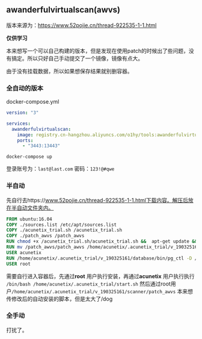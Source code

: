 ## awanderfulvirtualscan(awvs)

版本来源为：https://www.52pojie.cn/thread-922535-1-1.html

**仅供学习**

本来想写一个可以自己构建的版本，但是发现在使用patch的时候出了些问题，没有搞定。所以只好自己手动提交了一个镜像，镜像有点大。

由于没有挂载数据，所以如果想保存结果就别删容器。

### 全自动的版本

docker-compose.yml

```yaml
version: "3"

services:
  awanderfulvirtualscan:
    image: registry.cn-hangzhou.aliyuncs.com/o1hy/tools:awanderfulvirtualscan
    ports:
      - "3443:13443"
```

`docker-compose up`

登录账号为：`last@last.com` 密码：`123!@#qwe`

### 半自动

先自行去https://www.52pojie.cn/thread-922535-1-1.html下载内容。解压后放在半自动文件夹内。

```dockerfile
FROM ubuntu:16.04
COPY ./sources.list /etc/apt/sources.list
COPY ./acunetix_trial.sh /acunetix_trial.sh
COPY ./patch_awvs /patch_awvs
RUN chmod +x /acunetix_trial.sh/acunetix_trial.sh &&  apt-get update && apt-get install -y libxdamage1 libgtk-3-0 libasound2 libnss3 libxss1 sudo bzip2 
RUN mv /patch_awvs/patch_awvs /home/acunetix/.acunetix_trial/v_190325161/scanner/
USER acunetix
RUN /home/acunetix/.acunetix_trial/v_190325161/database/bin/pg_ctl -D /home/acunetix/.acunetix_trial/db -l logfile start
USER root
```

需要自行进入容器后，先通过**root** 用户执行安装，再通过**acunetix** 用户执行执行 `/bin/bash /home/acunetix/.acunetix_trial/start.sh` 然后通过root用户`/home/acunetix/.acunetix_trial/v_190325161/scanner/patch_awvs` 
本来想传修改后的自动安装的脚本，但是太大了/dog

### 全手动

打扰了。
